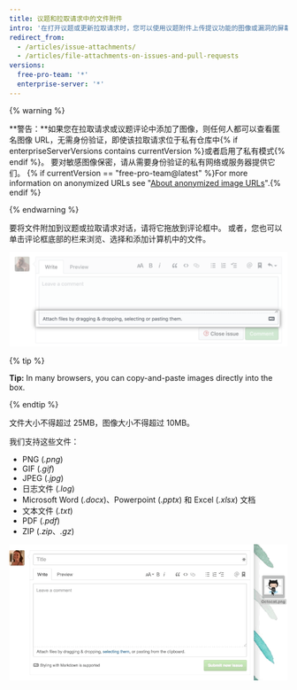 ```yaml
---
title: 议题和拉取请求中的文件附件
intro: '在打开议题或更新拉取请求时，您可以使用议题附件上传提议功能的图像或漏洞的屏幕截图。'
redirect_from:
  - /articles/issue-attachments/
  - /articles/file-attachments-on-issues-and-pull-requests
versions:
  free-pro-team: '*'
  enterprise-server: '*'
---
```


{% warning %}

**警告：**如果您在拉取请求或议题评论中添加了图像，则任何人都可以查看匿名图像 URL，无需身份验证，即使该拉取请求位于私有仓库中{% if enterpriseServerVersions contains currentVersion %}或者启用了私有模式{% endif %}。 要对敏感图像保密，请从需要身份验证的私有网络或服务器提供它们。 {% if currentVersion == "free-pro-team@latest" %}For more information on anonymized URLs see "[About anonymized image URLs](/articles/about-anonymized-image-urls)".{% endif %}

{% endwarning %}

要将文件附加到议题或拉取请求对话，请将它拖放到评论框中。 或者，您也可以单击评论框底部的栏来浏览、选择和添加计算机中的文件。

![从计算机选择附件](/assets/images/help/pull_requests/select-bar.png)

{% tip %}

**Tip:** In many browsers, you can copy-and-paste images directly into the box.

{% endtip %}

文件大小不得超过 25MB，图像大小不得超过 10MB。

我们支持这些文件：

* PNG (*.png*)
* GIF (*.gif*)
* JPEG (*.jpg*)
* 日志文件 (*.log*)
* Microsoft Word (*.docx*)、Powerpoint (*.pptx*) 和 Excel (*.xlsx*) 文档
* 文本文件 (*.txt*)
* PDF (*.pdf*)
* ZIP (*.zip*、*.gz*)

![附件动画 GIF](/assets/images/help/pull_requests/dragging_images.gif)

